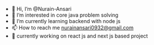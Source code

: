 - 👋 Hi, I’m @Nurain-Ansari
- 👀 I’m interested in core java problem solving
- 🌱 I’m currently learning backend with node js
- 📫 How to reach me nurainansari0932@gmail.com
- 🤘 currently working on react js and next js based project
<!---
Nurain-Ansari/Nurain-Ansari is a ✨ special ✨ repository because its `README.md` (this file) appears on your GitHub profile.
You can click the Preview link to take a look at your changes.
--->

